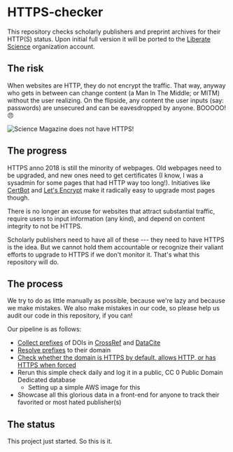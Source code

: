 # HTTPS-checker

This repository checks scholarly publishers and preprint archives for their HTTP(S) status. Upon initial full version it will be ported to the [Liberate Science](https://github.com/libscie) organization account.

## The risk

When websites are HTTP, they do not encrypt the traffic. That way, anyway who gets in between can change content (a Man In The Middle; or MITM) without the user realizing. On the flipside, any content the user inputs (say: passwords) are unsecured and can be eavesdropped by anyone. BOOOOO! 😠

![Science Magazine does not have HTTPS!](assets/http-example.png)

## The progress

HTTPS anno 2018 is still the minority of webpages. Old webpages need to be upgraded, and new ones need to get certificates (I know, I was a sysadmin for some pages that had HTTP way too long!). Initiatives like [CertBot]() and [Let's Encrypt]() make it radically easy to upgrade most pages though.

There is no longer an excuse for websites that attract substantial traffic, require users to input information (any kind), and depend on content integrity to not be HTTPS.

Scholarly publishers need to have all of these --- they need to have HTTPS is the idea. But we cannot hold them accountable or recognize their valiant efforts to upgrade to HTTPS if we don't monitor it. That's what this repository will do.

## The process

We try to do as little manually as possible, because we're lazy and because we make mistakes. We also make mistakes in our code, so please help us audit our code in this repository, if you can!

Our pipeline is as follows:

- [Collect prefixes](scripts/collect-prefixes.js) of DOIs in [CrossRef](https://github.com/CrossRef/rest-api-doc) and [DataCite](https://support.datacite.org/docs/api)
- [Resolve prefixes](scripts/resolve-prefixes.js) to their domain
- [Check whether the domain is HTTPS by default, allows HTTP, or has HTTPS when forced](https://github.com/dhs-ncats/pshtt)
- Rerun this simple check daily and log it in a public, CC 0 Public Domain Dedicated database
  - Setting up a simple AWS image for this
- Showcase all this glorious data in a front-end for anyone to track their favorited or most hated publisher(s)

## The status

This project just started. So this is it.

